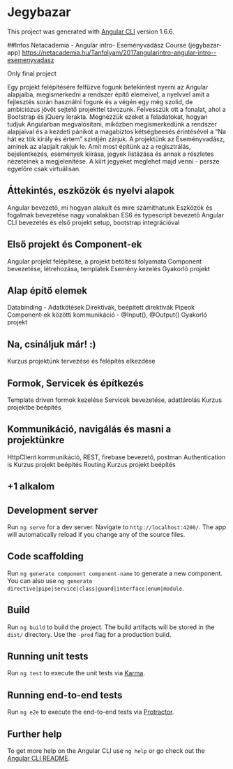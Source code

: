 ﻿# Jegybazar

This project was generated with [Angular CLI](https://github.com/angular/angular-cli) version 1.6.6.

##Infos
Netacademia - Angular intro- Eseményvadász Course (jegybazar-app)
https://netacademia.hu/Tanfolyam/2017angularintro-angular-intro--esemenyvadasz

Only final project

Egy projekt felépítésére felfűzve fogunk betekintést nyerni az Angular alapjaiba, megismerkedni a rendszer építő elemeivel, a nyelvvel amit a fejlesztés során használni fogunk és a végén egy még szolid, de ambiciózus jövőt sejtető projekttel távozunk.
Felvesszük ott a fonalat, ahol a Bootstrap és jQuery lerakta. Megnézzük ezeket a feladatokat, hogyan tudjuk Angularban megvalósítani, miközben megismerkedünk a rendszer alapjaival és a kezdeti pánikot a magabiztos kétségbeesés érintésével a “Na hát ez tök király és értem” szintjén zárjuk.
A projektünk az Eseményvadász, aminek az alapjait rakjuk le. Amit most építünk az a regisztrálás, bejelentkezés, események kiírása, jegyek listázása és annak a részletes nézeteinek a megjelenítése. A kiírt jegyeket meglehet majd venni - persze egyelőre csak virtuálisan.

## Áttekintés, eszközök és nyelvi alapok
Angular bevezető, mi hogyan alakult és mire számíthatunk 
Eszközök és fogalmak bevezetése nagy vonalakban
ES6 és typescript bevezető
Angular CLI bevezetés és első projekt setup, bootstrap integrációval

## Első projekt és Component-ek
Angular projekt felépítése, a projekt betöltési folyamata
Component bevezetése, létrehozása, templatek
Esemény kezelés
Gyakorló projekt

## Alap építő elemek
Databinding - Adatkötések
Direktívák, beépített direktívák
Pipeok
Component-ek közötti kommunikáció - @Input(), @Output()
Gyakorló projekt

## Na, csináljuk már! :)
Kurzus projektünk tervezése és felépítés elkezdése

## Formok, Servicek és építkezés
Template driven formok kezelése
Servicek bevezetése, adattárolás
Kurzus projektbe beépítés

##  Kommunikáció, navigálás és masni a projektünkre
HttpClient kommunikáció, REST, firebase bevezető, postman
Authentication is
Kurzus projekt beépítés
Routing
Kurzus projekt beépítés

## +1 alkalom






## Development server

Run `ng serve` for a dev server. Navigate to `http://localhost:4200/`. The app will automatically reload if you change any of the source files.

## Code scaffolding

Run `ng generate component component-name` to generate a new component. You can also use `ng generate directive|pipe|service|class|guard|interface|enum|module`.

## Build

Run `ng build` to build the project. The build artifacts will be stored in the `dist/` directory. Use the `-prod` flag for a production build.

## Running unit tests

Run `ng test` to execute the unit tests via [Karma](https://karma-runner.github.io).

## Running end-to-end tests

Run `ng e2e` to execute the end-to-end tests via [Protractor](http://www.protractortest.org/).

## Further help

To get more help on the Angular CLI use `ng help` or go check out the [Angular CLI README](https://github.com/angular/angular-cli/blob/master/README.md).


